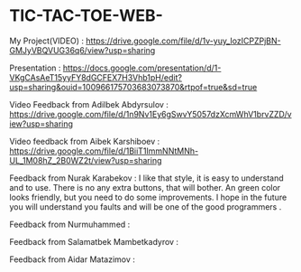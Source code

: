 # TIC-TAC-TOE-WEB-
My Project(VIDEO) : https://drive.google.com/file/d/1v-yuy_IozICPZPjBN-GMJyVBQVUG36q6/view?usp=sharing





Presentation : https://docs.google.com/presentation/d/1-VKgCAsAeT15yyFY8dGCFEX7H3Vhb1pH/edit?usp=sharing&ouid=100966175703683073870&rtpof=true&sd=true






Video Feedback from Adilbek Abdyrsulov : https://drive.google.com/file/d/1n9Nv1Ey6gSwvY5057dzXcmWhV1brvZZD/view?usp=sharing





Video feedback from Aibek Karshiboev : https://drive.google.com/file/d/1BiiT1ImmNNtMNh-UL_1M08hZ_2B0WZ2t/view?usp=sharing






Feedback from Nurak Karabekov : I like that style, it is easy to understand and to use. There is no any extra buttons, that will bother. An green color looks friendly, but you need to do some improvements. I hope in the future you will understand you faults and will be one of the good programmers .












Feedback from Nurmuhammed :




Feedback from Salamatbek Mambetkadyrov :





Feedback from Aidar Matazimov :
